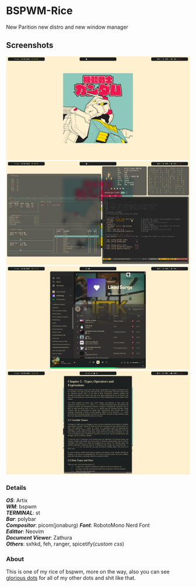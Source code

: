 # BSPWM-Rice

New Parition new distro and new window manager

## Screenshots
![1](screenshots/BSPWM-Minimal-gruvbox1.png)
![2](screenshots/BSPWM-Minimal-gruvbox2.png)
![3](screenshots/BSPWM-Minimal-gruvbox3.png)
![4](screenshots/BSPWM-Minimal-gruvbox4.png)

### Details
***OS***: Artix  
***WM***: bspwm  
***TERMINAL***: st  
***Bar***: polybar  
***Compositor***: picom(jonaburg)
***Font***: RobotoMono Nerd Font  
***Edittor***: Neovim  
***Document Viewer***: Zathura  
***Others***: sxhkd, feh, ranger, spicetify(*custom css*)  

### About
This is one of my rice of bspwm, more on the way, also you can see [glorious dots](https://github.com/iamb4uc/glorious-dots) for all of my other dots and shit like that.
